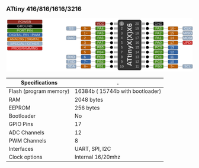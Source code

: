### ATtiny 416/816/1616/3216
![x16 Pin Mapping](ATtiny_x16.gif "Arduino Pin Mapping for ATtiny x16")

 Specifications |  .
------------ | -------------
Flash (program memory)   | 16384b ( 15744b with bootloader)
RAM  | 2048 bytes
EEPROM | 256 bytes
Bootloader | No
GPIO Pins | 17
ADC Channels | 12
PWM Channels | 8
Interfaces | UART, SPI, I2C
Clock options | Internal 16/20mhz
